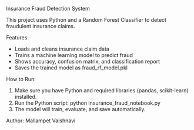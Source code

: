 Insurance Fraud Detection System

This project uses Python and a Random Forest Classifier to detect fraudulent insurance claims.

Features:
- Loads and cleans insurance claim data
- Trains a machine learning model to predict fraud
- Shows accuracy, confusion matrix, and classification report
- Saves the trained model as fraud_rf_model.pkl

How to Run:
1. Make sure you have Python and required libraries (pandas, scikit-learn) installed.
2. Run the Python script:
   python insurance_fraud_notebook.py
3. The model will train, evaluate, and save automatically.

Author:
Mallampet Vaishnavi
